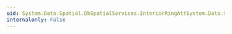 ```yaml
---
uid: System.Data.Spatial.DbSpatialServices.InteriorRingAt(System.Data.Spatial.DbGeometry,System.Int32)
internalonly: False
---
```

